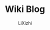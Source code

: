 ---
title: Wiki Blog
github: https://github.com/lixizhi/lixizhi.github.io
demo: http://lixizhi.github.io/
author: LiXizhi
ssg:
  - Jekyll
cms:
  - No Cms
---